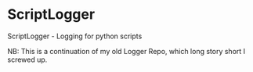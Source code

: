 ScriptLogger
============

ScriptLogger - Logging for python scripts

NB: This is a continuation of my old Logger Repo, which long story short I screwed up.
